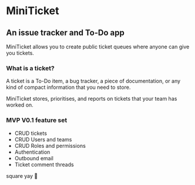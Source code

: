 # MiniTicket

## An issue tracker and To-Do app

MiniTicket allows you to create public ticket queues where anyone can give you tickets.

### What is a ticket?

A ticket is a To-Do item, a bug tracker, a piece of documentation, or any kind of compact information that you need to store.

MiniTicket stores, prioritises, and reports on tickets that your team has worked on.

### MVP V0.1 feature set

- CRUD tickets
- CRUD Users and teams
- CRUD Roles and permissions
- Authentication
- Outbound email
- Ticket comment threads

square yay 🤌
